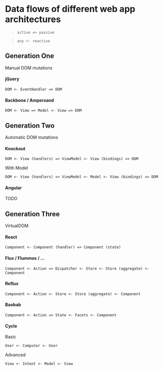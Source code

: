 # Data flows of different web app architectures

> `active => passive`

> `any <- reactive`

## Generation One

Manual DOM mutations

#### jQuery

`DOM <- EventHandler => DOM`

#### Backbone / Ampersand

`DOM <- View => Model <- View => DOM`

## Generation Two

Automatic DOM mutations

#### Knockout

`DOM <- View (handlers) => ViewModel <- View (bindings) => DOM`

With Model

`DOM <- View (handlers) => ViewModel <- Model <- View (bindings) => DOM`

#### Angular

TODO

## Generation Three

VirtualDOM

#### React

`Component <- Component (handler) => Component (state)`

#### Flux / Flummox / ...

`Component <- Action => Dispatcher <- Store <- Store (aggregate) <- Component`

#### Reflux

`Component <- Action <- Store <- Store (aggregate) <- Component`

#### Baobab 

`Component <- Action => State <- Facets <- Component`

#### Cycle

Basic

`User <- Computer <- User`

Advanced

`View <- Intent <- Model <- View`
